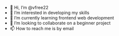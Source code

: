 - 👋 Hi, I’m @vfree22
- 👀 I’m interested in developing my skills
- 🌱 I’m currently learning frontend web development
- 💞️ I’m looking to collaborate on a beginner project
- 📫 How to reach me is by email

<!---
vfree22/vfree22 is a ✨ special ✨ repository because its `README.md` (this file) appears on your GitHub profile.
You can click the Preview link to take a look at your changes.
--->
